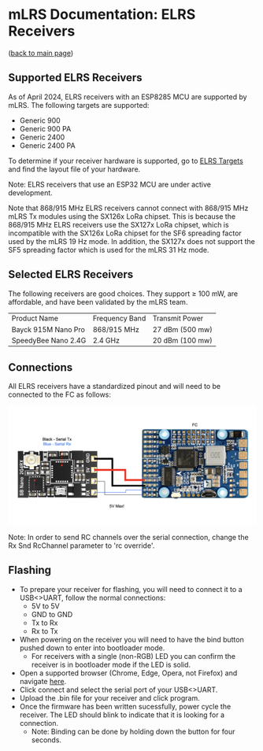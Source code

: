 # mLRS Documentation: ELRS Receivers #

([back to main page](../README.md))

## Supported ELRS Receivers ##

As of April 2024, ELRS receivers with an ESP8285 MCU are supported by mLRS. The following targets are supported:

- Generic 900
- Generic 900 PA
- Generic 2400
- Generic 2400 PA

To determine if your receiver hardware is supported, go to [ELRS Targets](https://github.com/ExpressLRS/targets/blob/master/targets.json) and find the layout file of your hardware.

Note: ELRS receivers that use an ESP32 MCU are under active development.

Note that 868/915 MHz ELRS receivers cannot connect with 868/915 MHz mLRS Tx modules using the SX126x LoRa chipset. This is because the 868/915 MHz ELRS receivers use the SX127x LoRa chipset, which is incompatible with the SX126x LoRa chipset for the SF6 spreading factor used by the mLRS 19 Hz mode. In addition, the SX127x does not support the SF5 spreading factor which is used for the mLRS 31 Hz mode.

## Selected ELRS Receivers ##

The following receivers are good choices. They support &#8805; 100 mW, are affordable, and have been validated by the mLRS team.

<table>
  <tbody>
    <tr>
      <td>Product Name</td>
      <td>Frequency Band</td>
      <td>Transmit Power</td>
    </tr>
    <tr>
      <td>Bayck 915M Nano Pro</td>
      <td>868/915 MHz</td>
      <td>27 dBm (500 mw)</td>
    </tr>
    <tr>
      <td>SpeedyBee Nano 2.4G</td>
      <td>2.4 GHz</td>
      <td>20 dBm (100 mw)</td>
    </tr>
  </tbody>
</table>

## Connections ##

All ELRS receivers have a standardized pinout and will need to be connected to the FC as follows:

<img src="images/ELRS_fc_wiring.png" width="600px">

Note: In order to send RC channels over the serial connection, change the Rx Snd RcChannel parameter to 'rc override'.

## Flashing ##

- To prepare your receiver for flashing, you will need to connect it to a USB<>UART, follow the normal connections:
    - 5V to 5V
    - GND to GND
    - Tx to Rx
    - Rx to Tx
- When powering on the receiver you will need to have the bind button pushed down to enter into bootloader mode.
    - For receivers with a single (non-RGB) LED you can confirm the receiver is in bootloader mode if the LED is solid.
- Open a supported browser (Chrome, Edge, Opera, not Firefox) and navigate [here](https://esp.huhn.me/).
- Click connect and select the serial port of your USB<>UART.
- Upload the .bin file for your receiver and click program.
- Once the firmware has been written sucessfully, power cycle the receiver. The LED should blink to indicate that it is looking for a connection.
    - Note: Binding can be done by holding down the button for four seconds.